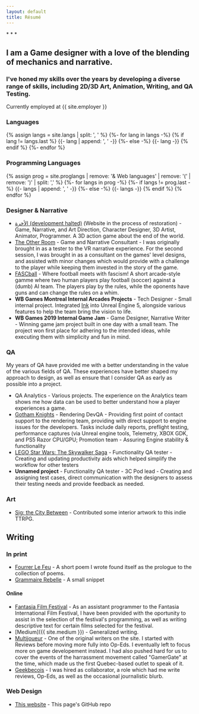 ```yaml
---
layout: default
title: Résumé
---
```


<div class="reslinks" markdown="1">
* <a href="{{ site.github.repo }}"><i class="fab fa-github"></i></a>
* <a href="{{ site.medium }}"><i class="fab fa-medium"></i></a>
* <a href="{{ site.linkedin }}"><i class="fab fa-linkedin-in"></i></a>
</div>

<section class="resume" markdown="1">

## I am a Game designer with a love of the blending of mechanics and narrative.
### I've honed my skills over the years by developing a diverse range of skills, including 2D/3D Art, Animation, Writing, and QA Testing.

Currently employed at {{ site.employer }}

### Languages
{% assign langs = site.langs | split: ', ' %}
{%- for lang in langs -%}
    {% if lang != langs.last %}
     {{- lang | append: ', ' -}}
     {%- else -%}
     {{- lang -}}
    {% endif %}
{%- endfor %}

### Programming Languages
{% assign prog = site.proglangs | remove: '& Web languages' | remove: '(' | remove: ')' | split: ',' %}
{%- for langs in prog -%}
    {%- if langs != prog.last -%}
     {{- langs | append: ', ' -}}
     {%- else -%}
     {{- langs -}}
    {% endif %}
{% endfor %}

### Designer & Narrative

* [الأخرة (development halted)](https://studioslune.com/projects/alakhira) (Website in the process of restoration) - Game, Narrative, and Art Direction, Character Designer, 3D Artist, Animator, Programmer. A 3D action game about the end of the world.
* [The Other Room](http://minorityvr.com) - Game and Narrative Consultant - I was originally brought in as a tester to the VR narrative experience. For the second session, I was brought in as a consultant on the games' level designs, and assisted with minor changes which would provide with a challenge to the player while keeping them invested in the story of the game.
* [FASCball](https://mstfacmly.itch.io/fascball) - Where football meets with fascism! A short arcade-style gamme where two human players play football (soccer) against a (dumb) AI team. The players play by the rules, while the oponents have guns and can change the rules on a whim.
* **WB Games Montreal Internal Arcades Projects** - Tech Designer - Small internal project. Integrated [Ink](https://www.inklestudios.com/ink/) into Unreal Engine 5, alongside various features to help the team bring the vision to life.
* **WB Games 2019 Internal Game Jam** - Game Designer, Narrative Writer - Winning game jam project built in one day with a small team. The project won first place for adhering to the intended ideas, while executing them with simplicity and fun in mind.

### QA

My years of QA have provided me with a better understanding in the value of the various fields of QA. 
These experiences have better shaped my approach to design, as well as ensure that I consider QA as early as possible into a project.

* QA Analytics - Various projects. The experience on the Analytics team shows me how data can be used to better understand how a player experiences a game.
* [Gotham Knights](https://www.gothamknightsgame.com/en-us) - Rendering DevQA - Providing first point of contact support to the rendering team, providing with direct support to engine issues for the developers. Tasks include daily reports, preflight testing, performance captures (via Unreal engine tools, Telemetry, XBOX GDK, and PS5 Razor CPU/GPU; Promotion team - Assuring Engine stability & functionality
* [LEGO Star Wars: The Skywalker Saga](https://www.starwars.com/games-apps/lego-star-wars-the-skywalker-saga) - Functionality QA tester - Creating and updating productivity aids which helped simplify the workflow for other testers
* **Unnamed project** - Functionality QA tester - 3C Pod lead - Creating and assigning test cases, direct communication with the designers to assess their testing needs and provide feedback as needed.

### Art

* [Sig: the City Between](https://genesisoflegend.com/products/sig) - Contributed some interior artwork to this indie TTRPG.

## Writing

### In print
* [Fourrer Le Feu](https://leslibraires.ca/livres/fourrer-le-feu-marjolaine-beauchamp-9782924682036.html) - A short poem I wrote found itself as the prologue to the collection of poems.
* [Grammaire Rebelle](https://www.facebook.com/events/290536951728803/) - A small snippet 

#### Online
* [Fantasia Film Festival](https://fantasiafestival.com/) - As an assistant programmer to the Fantasia International Film Festival, I have been provided with the oportunity to assist in the selection of the festival's programming, as well as writing descriptive text for certain films selected for the festival.
* [Medium]({{ site.medium }}) - Generalized writing.
* [Multijoueur](https://web.archive.org/web/20200925045229/https://multijoueur.ca/author/mchamli/) - One of the original writers on the site. I started with Reviews before moving more fully into Op-Eds. I eventually left to focus more on game developement instead. I had also pushed hard for us to cover the events of the harrassment movement called "GamerGate" at the time, which made us the first Quebec-based outlet to speak of it.
* [Geekbecois](https://geekbecois.com/author/moustafa/) - I was hired as collaborator, a role which had me write reviews, Op-Eds, as well as the occasional journalistic blurb.

### Web Design
* [This website](https://github.com/mstfacmly/mstfacmly.github.io/) - This page's GitHub repo

<!--div id="contributions" class="contributions" markdown="1">
## Coding Contributions:
 <ul>
  {% for contribution in site.data.github-contributions limit:10 %}
   <li><a href="{{ contribution.html_url }}">{{ contribution.title }}</a></li>
  {% endfor %}
 </ul>
</div-->
